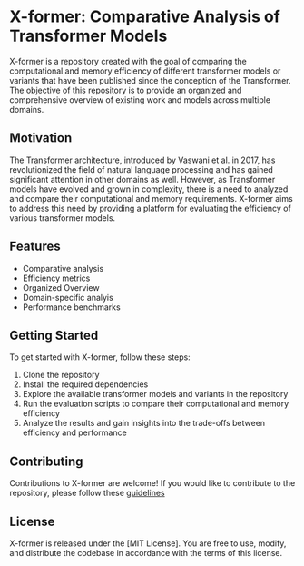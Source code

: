 # X-former: Comparative Analysis of Transformer Models


X-former is a repository created with the goal of comparing the computational and memory efficiency of different transformer models or variants that have been published since the conception of the Transformer. The objective of this repository is to provide an organized and comprehensive overview of existing work and models across multiple domains.

## Motivation

The Transformer architecture, introduced by Vaswani et al. in 2017, has revolutionized the field of natural language processing and has gained significant attention in other domains as well. However, as Transformer models have evolved and grown in complexity, there is a need to analyzed and compare their computational and memory requirements. X-former aims to address this need by providing a platform for evaluating the efficiency of various transformer models. 

## Features

* Comparative analysis
* Efficiency metrics
* Organized Overview
* Domain-specific analyis
* Performance benchmarks

## Getting Started 

To get started with X-former, follow these steps: 

1. Clone the repository
2. Install the required dependencies
3. Explore the available transformer models and variants in the repository
4. Run the evaluation scripts to compare their computational and memory efficiency
5. Analyze the results and gain insights into the trade-offs between efficiency and performance

## Contributing

Contributions to X-former are welcome! If you would like to contribute to the repository, please follow these [guidelines](dhdj)

## License

X-former is released under the [MIT License]. You are free to use, modify, and distribute the codebase in accordance with the terms of this license.
